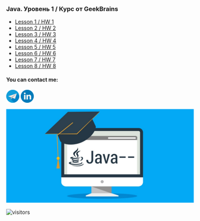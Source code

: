 ### Java. Уровень 1 / Курс от GeekBrains

+ [Lesson 1 / HW 1](https://github.com/Mybono/java_lvl_1/blob/main/hw1.java)
+ [Lesson 2 / HW 2](https://github.com/Mybono/java_lvl_1/blob/main/hw2.java)
+ [Lesson 3 / HW 3]()
+ [Lesson 4 / HW 4]()
+ [Lesson 5 / HW 5]()
+ [Lesson 6 / HW 6]()
+ [Lesson 7 / HW 7]()
+ [Lesson 8 / HW 8]()


#### You can contact me:
[![telegram][logotelegram]][telegram]
[![linkedin][logolinkedin]][linkedin]

![](https://github.com/Mybono/Mybono/blob/main/assets/java%20wp.jpeg "wp")

![visitors](https://visitor-badge.glitch.me/badge?page_id=https://github.com/Mybono/java_lvl_1)


[telegram]: https://t.me/def4fun
[logotelegram]: https://github.com/Mybono/Mybono/blob/main/assets/telegran%2035%20px.png
[linkedin]: http://linkedin.com/def-say-hello
[logolinkedin]: https://github.com/Mybono/Mybono/blob/main/assets/linedin%2035px.png
[linkedin]: https://github.com/Mybono/Mybono/blob/main/assets/linkedin.png
